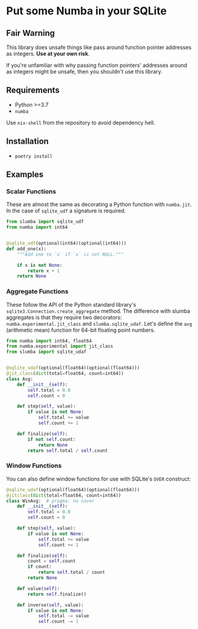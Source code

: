 # Put some Numba in your SQLite

## Fair Warning

This library does unsafe things like pass around function pointer addresses
as integers.  **Use at your own risk**.

If you're unfamiliar with why passing function pointers' addresses around as
integers might be unsafe, then you shouldn't use this library.

## Requirements

* Python >=3.7
* `numba`

Use `nix-shell` from the repository to avoid dependency hell.

## Installation
* `poetry install`

## Examples

### Scalar Functions

These are almost the same as decorating a Python function with
`numba.jit`. In the case of `sqlite_udf` a signature is required.

```python
from slumba import sqlite_udf
from numba import int64


@sqlite_udf(optional(int64)(optional(int64)))
def add_one(x):
    """Add one to `x` if `x` is not NULL."""

    if x is not None:
        return x + 1
    return None
```


### Aggregate Functions

These follow the API of the Python standard library's
`sqlite3.Connection.create_aggregate` method. The difference with slumba
aggregates is that they require two decorators: `numba.experimental.jit_class` and
`slumba.sqlite_udaf`. Let's define the `avg` (arithmetic mean) function for
64-bit floating point numbers.

```python
from numba import int64, float64
from numba.experimental import jit_class
from slumba import sqlite_udaf


@sqlite_udaf(optional(float64)(optional(float64)))
@jit_class(dict(total=float64, count=int64))
class Avg:
    def __init__(self):
        self.total = 0.0
        self.count = 0

    def step(self, value):
        if value is not None:
            self.total += value
            self.count += 1

    def finalize(self):
        if not self.count:
            return None
        return self.total / self.count
```

### Window Functions

You can also define window functions for use with SQLite's `OVER` construct:

```python
@sqlite_udaf(optional(float64)(optional(float64)))
@jitclass(dict(total=float64, count=int64))
class WinAvg:  # pragma: no cover
    def __init__(self):
        self.total = 0.0
        self.count = 0

    def step(self, value):
        if value is not None:
            self.total += value
            self.count += 1

    def finalize(self):
        count = self.count
        if count:
            return self.total / count
        return None

    def value(self):
        return self.finalize()

    def inverse(self, value):
        if value is not None:
            self.total -= value
            self.count -= 1
```
